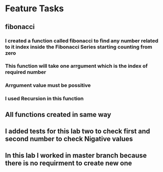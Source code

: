 # Feature Tasks

## fibonacci

### I created a function called fibonacci to find any number related to it index inside the Fibonacci Series starting counting from **zero**
### This function will take one arrgument which is the index of required number 
### Arrgument value must be possitive 
### I used Recursion in this function

## All functions created in same way

## I added tests for this lab two to check first and second number to check Nigative values

## In this lab I worked in master branch because there is no requirment to create new one 